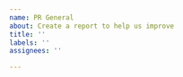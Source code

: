 ```yaml
---
name: PR General
about: Create a report to help us improve
title: ''
labels: ''
assignees: ''

---
```


